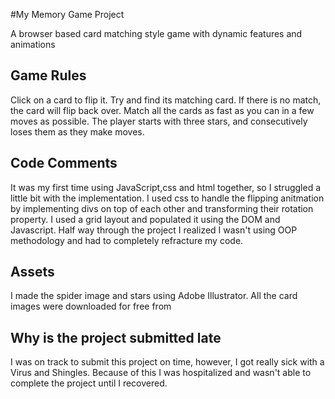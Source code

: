 #My Memory Game Project

A browser based card matching style game with dynamic features and animations

## Game Rules 
Click on a card to flip it. Try and find its matching card. If there is no match, the card will flip back over. Match all the cards as fast as you can in a few moves as possible. 
The player starts with three stars, and consecutively loses them as they make moves. 


## Code Comments 
It was my first time using JavaScript,css and html together, so I struggled a little bit with the implementation. I used css to handle the flipping anitmation by implementing divs on top of each other and transforming their rotation property. I used a grid layout and populated it using the DOM and Javascript. Half way through the project I realized I wasn't using OOP methodology and had to completely refracture my code. 

## Assets
I made the spider image and stars using Adobe Illustrator. All the card images were downloaded for free from
<a href="https://vertexfrog.itch.io/free-stylised-fantasy-weapons"></a>

## Why is the project submitted late
I was on track to submit this project on time, however, I got really sick with a Virus and Shingles. Because of this I was hospitalized and wasn't able to complete the project until I recovered. 
